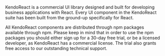﻿KendoReact is a commercial UI library designed and built for developing business applications with React. Every UI component in the KendoReact suite has been built from the ground-up specifically for React.

All KendoReact components are distributed through npm packages available through npm. Please keep in mind that in order to use the npm packages you should either sign up for a 30-day free trial, or be a licensed developer, as KendoReact has a commercial license. The trial also grants free access to our outstanding technical support.
